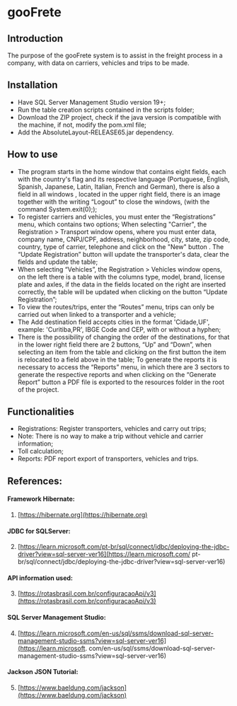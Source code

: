 #  gooFrete
## Introduction
The purpose of the gooFrete system is to assist in the freight process in a company, with data on carriers, vehicles and trips to be made.

## Installation
- Have SQL Server Management Studio version 19+;
- Run the table creation scripts contained in the scripts folder;
- Download the ZIP project, check if the java version is compatible with the machine, if not, modify the pom.xml file;
- Add the AbsoluteLayout-RELEASE65.jar dependency. 

## How to use
- The program starts in the home window that contains eight fields, each with the country's flag and its respective language (Portuguese, English, Spanish, Japanese, Latin, Italian, French and German), there is also a field in all windows , located in the upper right field, there is an image together with the writing “Logout” to close the windows, (with the command System.exit(0););
- To register carriers and vehicles, you must enter the “Registrations” menu, which contains two options;
When selecting "Carrier", the Registration > Transport window opens, where you must enter data, company name, CNPJ/CPF, address, neighborhood, city, state, zip code, country, type of carrier, telephone and click on the "New" button . The “Update Registration” button will update the transporter's data, clear the fields and update the table;
- When selecting “Vehicles”, the Registration > Vehicles window opens, on the left there is a table with the columns type, model, brand, license plate and axles, if the data in the fields located on the right are inserted correctly, the table will be updated when clicking on the button “Update Registration”;
- To view the routes/trips, enter the “Routes” menu, trips can only be carried out when linked to a transporter and a vehicle;
- The Add destination field accepts cities in the format 'Cidade,UF', example: 'Curitiba,PR', IBGE Code and CEP, with or without a hyphen;
- There is the possibility of changing the order of the destinations, for that in the lower right field there are 2 buttons, “Up” and “Down”, when selecting an item from the table and clicking on the first button the item is relocated to a field above in the table;
To generate the reports it is necessary to access the “Reports” menu, in which there are 3 sectors to generate the respective reports and when clicking on the “Generate Report” button a PDF file is exported to the resources folder in the root of the project.

## Functionalities
- Registrations:
Register transporters, vehicles and carry out trips;
- Note: There is no way to make a trip without vehicle and carrier information;
- Toll calculation;
- Reports:
PDF report export of transporters, vehicles and trips.

## References:

#### Framework Hibernate:
1. [https://hibernate.org](https://hibernate.org)
#### JDBC for SQLServer:
2. [https://learn.microsoft.com/pt-br/sql/connect/jdbc/deploying-the-jdbc-driver?view=sql-server-ver16](https://learn.microsoft.com/ pt-br/sql/connect/jdbc/deploying-the-jdbc-driver?view=sql-server-ver16)
#### API information used:
3. [https://rotasbrasil.com.br/configuracaoApi/v3](https://rotasbrasil.com.br/configuracaoApi/v3)
#### SQL Server Management Studio:
4. [https://learn.microsoft.com/en-us/sql/ssms/download-sql-server-management-studio-ssms?view=sql-server-ver16](https://learn.microsoft. com/en-us/sql/ssms/download-sql-server-management-studio-ssms?view=sql-server-ver16)
#### Jackson JSON Tutorial:
5. [https://www.baeldung.com/jackson](https://www.baeldung.com/jackson)
